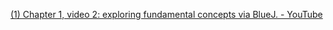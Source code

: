 


[(1) Chapter 1, video 2: exploring fundamental concepts via BlueJ. - YouTube](https://www.youtube.com/watch?v=Q1BuFi4UvpQ)
